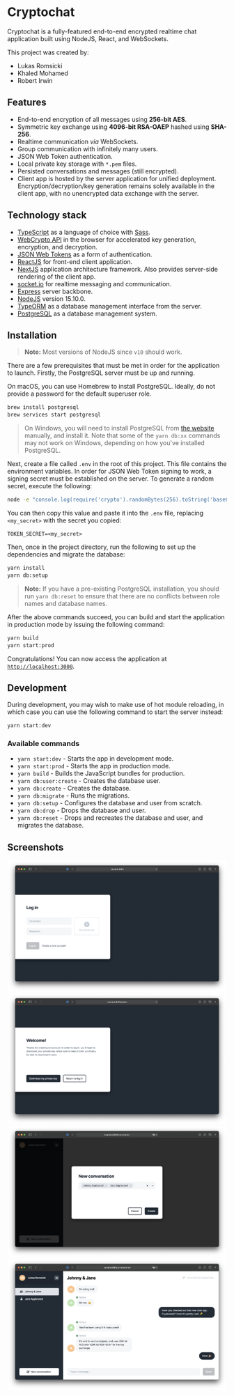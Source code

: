 # Cryptochat

Cryptochat is a fully-featured end-to-end encrypted realtime chat application built using NodeJS, React, and WebSockets.

This project was created by:

- Lukas Romsicki
- Khaled Mohamed
- Robert Irwin

## Features

- End-to-end encryption of all messages using **256-bit AES**.
- Symmetric key exchange using **4096-bit RSA-OAEP** hashed using **SHA-256**.
- Realtime communication _via_ WebSockets.
- Group communication with infinitely many users.
- JSON Web Token authentication.
- Local private key storage with `*.pem` files.
- Persisted conversations and messages (still encrypted).
- Client app is hosted by the server application for unified deployment. Encryption/decryption/key generation remains solely available in the client app, with no unencrypted data exchange with the server.

## Technology stack

- [TypeScript](https://www.typescriptlang.org) as a language of choice with [Sass](https://sass-lang.com).
- [WebCrypto API](https://developer.mozilla.org/en-US/docs/Web/API/Web_Crypto_API) in the browser for accelerated key generation, encryption, and decryption.
- [JSON Web Tokens](https://jwt.io) as a form of authentication.
- [ReactJS](https://reactjs.org) for front-end client application.
- [NextJS](https://nextjs.org) application architecture framework. Also provides server-side rendering of the client app.
- [socket.io](https://socket.io) for realtime messaging and communication.
- [Express](http://expressjs.com) server backbone.
- [NodeJS](https://nodejs.org/en/) version 15.10.0.
- [TypeORM](https://typeorm.io/) as a database management interface from the server.
- [PostgreSQL](https://www.postgresql.org) as a database management system.

## Installation

> **Note:** Most versions of NodeJS since `v10` should work.

There are a few prerequisites that must be met in order for the application to launch. Firstly, the PostgreSQL server must be up and running.

On macOS, you can use Homebrew to install PostgreSQL. Ideally, do not provide a password for the default superuser role.

```bash
brew install postgresql
brew services start postgresql
```

> On Windows, you will need to install PostgreSQL from [the website](https://www.postgresql.org) manually, and install it. Note that some of the `yarn db:xx` commands may not work on Windows, depending on how you've installed PostgreSQL.

Next, create a file called `.env` in the root of this project. This file contains the environment variables. In order for JSON Web Token signing to work, a signing secret must be established on the server. To generate a random secret, execute the following:

```bash
node -e "console.log(require('crypto').randomBytes(256).toString('base64'));"
```

You can then copy this value and paste it into the `.env` file, replacing `<my_secret>` with the secret you copied:

```
TOKEN_SECRET=<my_secret>
```

Then, once in the project directory, run the following to set up the dependencies and migrate the database:

```bash
yarn install
yarn db:setup
```

> **Note:** If you have a pre-existing PostgreSQL installation, you should run `yarn db:reset` to ensure that there are no conflicts between role names and database names.

After the above commands succeed, you can build and start the application in production mode by issuing the following command:

```bash
yarn build
yarn start:prod
```

Congratulations! You can now access the application at [`http://localhost:3000`](http://localhost:3000).

## Development

During development, you may wish to make use of hot module reloading, in which case you can use the following command to start the server instead:

```bash
yarn start:dev
```

### Available commands

- `yarn start:dev` - Starts the app in development mode.
- `yarn start:prod` - Starts the app in production mode.
- `yarn build` - Builds the JavaScript bundles for production.
- `yarn db:user:create` - Creates the database user.
- `yarn db:create` - Creates the database.
- `yarn db:migrate` - Runs the migrations.
- `yarn db:setup` - Configures the database and user from scratch.
- `yarn db:drop` - Drops the database and user.
- `yarn db:reset` - Drops and recreates the database and user, and migrates the database.

## Screenshots

<img src="/media/1_login.png" />
<img src="/media/2_private_key.png" />
<img src="/media/3_new_conversation.png" />
<img src="/media/4_conversation.png" />
